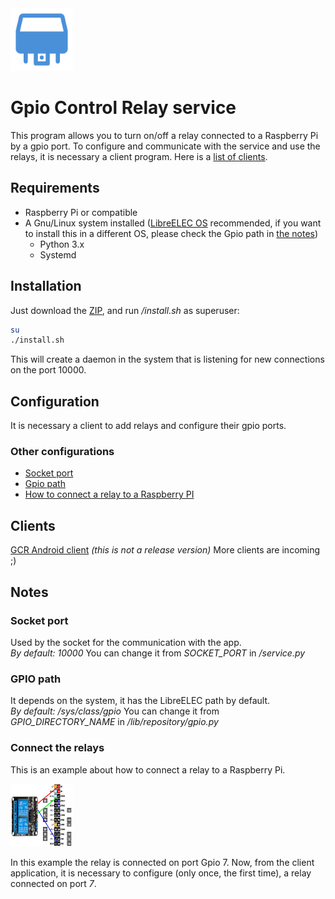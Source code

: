 <img alt="Gpio Control Relay" title="Gpio Control Relay service" src="resources/images/icon.png" width="100" height="100">

# Gpio Control Relay service
This program allows you to turn on/off a relay connected to a Raspberry Pi by a gpio port.
To configure and communicate with the service and use the relays, 
it is necessary a client program. Here is a [list of clients](#clients).

## Requirements
- Raspberry Pi or compatible
- A Gnu/Linux system installed ([LibreELEC OS](https://libreelec.tv/)
 recommended, if you want to install this in a 
different OS, please check the Gpio path in [the notes](#gpio-path))
    - Python 3.x
    - Systemd

## Installation
Just download the [ZIP](https://github.com/nearlg/script.service.relay/archive/master.zip), 
and run _/install.sh_ as superuser:

```bash
su
./install.sh
```
This will create a daemon in the system that is listening for new connections on the port 10000.

## Configuration
It is necessary a client to add relays and configure their gpio ports.

### Other configurations
* [Socket port](#socket-port)
* [Gpio path](#gpio-path)
* [How to connect a relay to a Raspberry PI](#connect-the-relays)

## Clients
[GCR Android client](https://github.com/nearlg/gcr-cli-android/tree/next) _(this is not a release version)_
More clients are incoming ;)

## Notes
### Socket port
Used by the socket for the communication with the app.</br>
*By default: 10000*
You can change it from _SOCKET_PORT_ in _/service.py_

### GPIO path
It depends on the system, it has the LibreELEC path by default.</br>
*By default: /sys/class/gpio*
You can change it from _GPIO_DIRECTORY_NAME_ in _/lib/repository/gpio.py_

### Connect the relays
This is an example about how to connect a relay to a Raspberry Pi.

<img alt="Relay connection schema" title="Relay connection schema" src="doc/relay-connection-schema.jpeg" width="100" height="100">

In this example the relay is connected on port Gpio 7.
Now, from the client application, it is necessary to configure (only once, the first time), a relay connected on port _7_.
